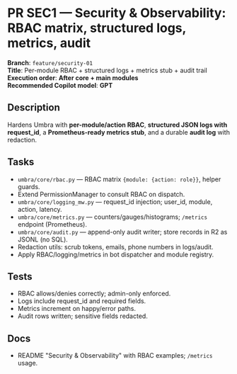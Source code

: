 # PR SEC1 — Security & Observability: RBAC matrix, structured logs, metrics, audit

**Branch**: `feature/security-01`  
**Title**: Per-module RBAC + structured logs + metrics stub + audit trail  
**Execution order**: **After core + main modules**  
**Recommended Copilot model**: **GPT**

## Description
Hardens Umbra with **per-module/action RBAC**, **structured JSON logs with request_id**, a **Prometheus-ready metrics stub**, and a durable **audit log** with redaction.

## Tasks
- `umbra/core/rbac.py` — RBAC matrix `{module: {action: role}}`, helper guards.
- Extend PermissionManager to consult RBAC on dispatch.
- `umbra/core/logging_mw.py` — request_id injection; user_id, module, action, latency.
- `umbra/core/metrics.py` — counters/gauges/histograms; `/metrics` endpoint (Prometheus).
- `umbra/core/audit.py` — append-only audit writer; store records in R2 as JSONL (no SQL).
- Redaction utils: scrub tokens, emails, phone numbers in logs/audit.
- Apply RBAC/logging/metrics in bot dispatcher and module registry.

## Tests
- RBAC allows/denies correctly; admin-only enforced.
- Logs include request_id and required fields.
- Metrics increment on happy/error paths.
- Audit rows written; sensitive fields redacted.

## Docs
- README "Security & Observability" with RBAC examples; `/metrics` usage.